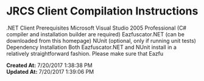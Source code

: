 # JRCS Client Compilation Instructions


.NET Client Prerequisites Microsoft Visual Studio 2005 Professional (C# compiler and installation builder are required) Eazfuscator.NET (can be downloaded from this homepage) NUnit (optional, only if running unit tests) Dependency Installation Both Eazfuscator.NET and NUnit install in a relatively straightforward fashion. Please make sure that Eazfu  

**Created At:** 7/20/2017 1:38:38 PM  
**Updated At:** 7/20/2017 1:39:06 PM  

